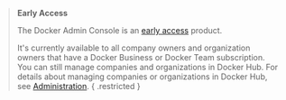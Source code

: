 > **Early Access**
>
> The Docker Admin Console is an [early access](/release-lifecycle#early-access-ea) product.
>
> It's currently available to all company owners and organization owners that have a Docker Business or Docker Team subscription. You can still manage companies and organizations in Docker Hub. For details about managing companies or organizations in Docker Hub, see [Administration](/admin/).
{ .restricted }